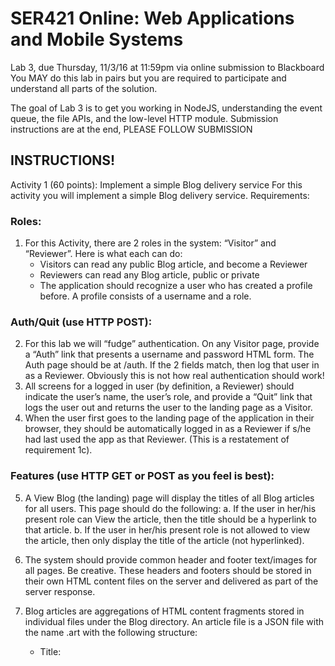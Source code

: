 # SER421 Online: Web Applications and Mobile Systems

Lab 3, due Thursday, 11/3/16 at 11:59pm via online submission to Blackboard
You MAY do this lab in pairs but you are required to participate and understand all parts of the solution.

The goal of Lab 3 is to get you working in NodeJS, understanding the event queue, the file APIs, and the low-level HTTP module. Submission instructions are at the end, PLEASE FOLLOW SUBMISSION 
## INSTRUCTIONS!

Activity 1 (60 points): Implement a simple Blog delivery service
For this activity you will implement a simple Blog delivery service. Requirements:

### Roles:
1.	For this Activity, there are 2 roles in the system: “Visitor” and “Reviewer”. Here is what each can do:
    - Visitors can read any public Blog article, and become a Reviewer
    - Reviewers can read any Blog article, public or private
    - The application should recognize a user who has created a profile before. A profile consists of a username and a role. 

### Auth/Quit (use HTTP POST):
2.	For this lab we will “fudge” authentication. On any Visitor page, provide a “Auth” link that presents a username and password HTML form. The Auth page should be at /auth. If the 2 fields match, then log that user in as a Reviewer. Obviously this is not how real authentication should work!
3.	All screens for a logged in user (by definition, a Reviewer) should indicate the user’s name, the user’s role, and provide a “Quit” link that logs the user out and returns the user to the landing page as a Visitor.
4.	When the user first goes to the landing page of the application in their browser, they should be automatically logged in as a Reviewer if s/he had last used the app as that Reviewer. (This is a restatement of requirement 1c).

### Features (use HTTP GET or POST as you feel is best):
5.	A View Blog (the landing) page will display the titles of all Blog articles for all users. This page should do the following:
a.	If the user in her/his present role can View the article, then the title should be a hyperlink to that article.
b.	If the user in her/his present role is not allowed to view the article, then only display the title of the article (not hyperlinked).
6.	The system should provide common header and footer text/images for all pages. Be creative. These headers and footers should be stored in their own HTML content files on the server and delivered as part of the server response.
7.	Blog articles are aggregations of HTML content fragments stored in individual files under the Blog directory. An article file is a JSON file with the name <id>.art with the following structure:
    - Title: <title>
    - Author: <author>
    - Public: Yes/No
    - Fragments: [array of .html file references]
    - You may design your own identification scheme for the <id>s. Example .art files are provided on Blackboard. When the user accesses the .art file, then (if permitted by role), the application should display the aggregated content header, frag1, frag2, …, footer – you are basically concatenating the content of the files.

8.	The media, and Blog directories under your NodeJS server should all be accessible via a direct URL. However, URLs to /<id>.art must be parsed and handled by the server. And direct access to an article by an unauthorized user role must be handled with an appropriate error message returned (what would be appropriate? – think HTTP Primer module).

### Non-functional requirements:
9.	The HTML files stored on the server filesystem under a subdirectory named "blog" relative to the root of your application. If an HTML fragment refers to an image or other media those files should be in a subdirectory media.
10.	No Javascript in the browser whatsoever. CSS may only be used for embedded styling (no external links) and may not be used to satisfy any functional requirements (i.e. no "hiding" content via CSS to accomplish role differentiation).
11.	No 3rd party packages or libraries unless we have discussed them in class. If you have a question on it then ask before you just go use something! This means you must use the low-level HTTP module, not a module like Express or HapiJS or other!
12.	You may use synchronous file I/O APIs, and you will find they are much easier (even though we talked about how these are "bad" in the NodeJS asynchronous paradigm). See the Extra Credit section for extra points if you use asynchronous I/O. 
13.	URLs: the landing page should be at the root URL (/). You should run on port 3000. Again you should serve static files from direct URLs (like /blog/frag1.html or /media/redsox.jpg). 
14.	I expect basic good programming practices – comments, proper indenting, no global variables (unless required), etc. You have learned these things since your 100-level classes and I reserve the right to deduct points, at my discretion, for submissions of poorly constructed code unbefitting a senior-level class.

## Activity 2 (40 points): Provide an Author role
For this activity you will extend Activity 1 by creating an Author role. Authors Auth/Quit to the system in the same way as Reviewers, though now you will have to provide a new UI widget to indicate whether the user is an Author or a Reviewer. All other aspects of Activity 1 Feature set "Auth/Quit" above are naturally extended.

### Additional features for Authors:
1.	Authors should have a hyperlink in the page navigation to Create a new article. The link should take them to an Add article page, where the Author should be able to construct a .art file as described in Activity 1, Feature 7. However, the Author field of the .art file should automatically be filled in by the authenticated username.
2.	Authors should have a hyperlink on the landing page to create a new HTML article fragment in the /blog directory. The Author should be taken to a screen with a form that allows textarea entry of the HTML fragment and gives a name.
3.	The View Blog (landing) page should be modified to allow Authors to see a hyperlinked list of all Public Blog articles (just as the Visitor sees) plus the Private Blog articles s/he has authored (but not all of them like Reviewer).  
4.	Further, for the Private articles the Author has authored, there should a hyperlink to "delete" the article. If "delete" is chosen the user is asked to confirm (on a separate page) and if confirmed, deletes the article file.

### Non-functional requirements:
1.	The NFRs from Activity 1 still apply to this Activity.
2.	The construction of the article file must be done via a visual UI, not by providing a textarea and hand-entering the JSON (though you may want to start that way for testing purposes).


## EXTRA CREDIT 
#### (Note it is possible for an individual on the team to do the extra credit alone):
1.	(15 points) Activity 2 feature 2.b. provides a delete feature. However the delete does not cascade and remove HTML and media files that are no longer referenced by any article. Add the capability to detect if individual files may be safely deleted, and if so ask the user on a per file basis if s/he wants the file deleted.
2.	(35 points) I indicate in Activity 1 that you should use synchronous File I/O, even though asynchronous File I/O is the Node best practice for reasons we discuss in the videos. Convert ALL of your synchronous File I/O to Asynchronous I/O.


# SUBMISSION INSTRUCTIONS (READ CAREFULLY and ASK QUESTIONS!):
1.	Create a zipfile named <asurite1>_421Lab3.zip where <asurite> is your ASURITE id (use <asurite1>_<asurite2>_421Lab3.zip if in a pairing). If you partner, we only need one submission between the 2 students; the only exception is if you did the extra credit yourself. Please use the Readme.txt to indicate who is in the pairing is and if only one person did an extra credit part.
2.	The zipfile should have a root folder with the NodeJS code and article files, and subdirectories , media and blog. You may populate whatever test cases you like in these directories with your code, but also realize we will be copying in our own test data.
3.	In each folder you are welcome to include a file named README.txt with any information you want us to know. For example, if you only completed some of the parts of a multipart activity, you can indicate that and what is undone (we consider partial credit).
4.	I strongly suggest, especially on programming problems, that you get a stable solution to a Part, save it, and then move on. We grade in parts. You can also give us a partially done Part which we will evaluate for partial credit, but your README.txt has to tell us that! Finally, we allow as many submissions as you want to do, we only grade the last one!
5.	Remember, if you pair my expectation is that you are pair programming, not divide-and-conquer. If I find evidence to the contrary I reserve the right to give you half credit or an additional quiz or both!

# Hints and Guidance on Grading:
-	The grading criteria I employ awards points for the successful implementation of features (observable and testable functionality), and deduct points for violation of non-functional requirements. Further, if you violate a NFR to implement a testable feature, then I will not award credit for that feature and deduct (typically 10 points) for violation of the NFR. So for example, if you implement authentication (1.2) by using Javascript in the browser, you will not only not earn the points for that feature but you will lose at least 10 points for violating the NFR! So when I say no Javascript in the browser and only use low-level HTTP, I really mean it!
-	I strongly advise starting this program by writing a command-line version using console.log to do the file concatenation part first, and work yor way back to .art files and so forth. Thinking of "web as adapter" as discussed in the videos, and foreshadowing proper separation of concerns, I really suggest starting this way. Helps with testing too! 
-	Functional programming lends itself very very well to "test a little, code a little"!
-	I am serious about not giving me poorly constructed code. You are at a level of training and maturity where handing something in hacked at 11:58pm is a poor process. Start early, finish early, and allocate time to refactor and clean. Be proud of the code you submit!
-	I hope you have watched the video on course policies regarding academic integrity, ethics (working in pairs), and late policies. I believe I was very clear in this material – written and video. If you haven't yet, no time like the present!
